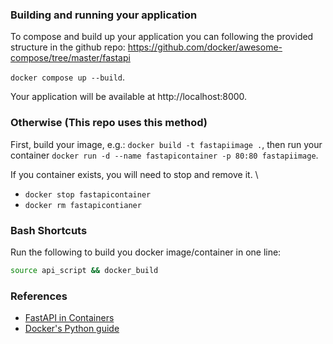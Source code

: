 ### Building and running your application

To compose and build up your application you can following the provided structure in the github repo:
https://github.com/docker/awesome-compose/tree/master/fastapi

`docker compose up --build`.

Your application will be available at http://localhost:8000.

### Otherwise (This repo uses this method)

First, build your image, e.g.: `docker build -t fastapiimage .`, then run your container `docker run -d --name fastapicontainer -p 80:80 fastapiimage`. 

If you container exists, you will need to stop and remove it. \
- `docker stop fastapicontainer`
- `docker rm fastapicontianer`

### Bash Shortcuts
Run the following to build you docker image/container in one line:
```bash 
source api_script && docker_build
```

### References
* [FastAPI in Containers](https://fastapi.tiangolo.com/deployment/docker/#build-a-docker-image-for-fastapi)
* [Docker's Python guide](https://docs.docker.com/language/python/)